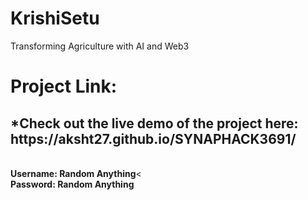 # KrishiSetu
Transforming Agriculture with AI and Web3
<h1>Project Link:</h1>
<h2>*Check out the live demo of the project here: https://aksht27.github.io/SYNAPHACK3691/</h2><br>
<b>Username: Random Anything</b><<br>
<b>Password: Random Anything</b>


